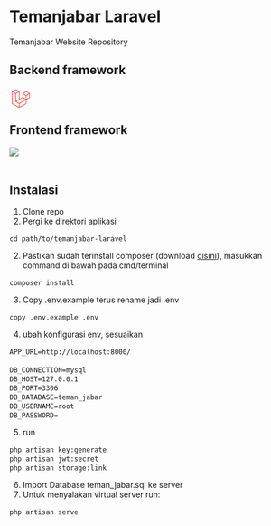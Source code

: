 # Temanjabar Laravel
Temanjabar Website Repository

## Backend framework
<img width="40px" align="left" src="https://raw.githubusercontent.com/github/explore/56a826d05cf762b2b50ecbe7d492a839b04f3fbf/topics/laravel/laravel.png"/>
<br/><br/>

## Frontend framework
<img width="40px" align="left" src="https://camo.githubusercontent.com/324e9374b778037129e4aabb453a4e4bc75a4922/68747470733a2f2f6672616d65776f726b372e696f2f692f6c6f676f2e737667"/>
<br/><br/>

## Instalasi
1. Clone repo
2. Pergi ke direktori aplikasi
  ```
  cd path/to/temanjabar-laravel
  ```
2. Pastikan sudah terinstall composer (download [disini](https://getcomposer.org/)), masukkan command di bawah pada cmd/terminal
  ```
  composer install
  ```
3. Copy .env.example terus rename jadi .env
  ```
  copy .env.example .env
  ```
4. ubah konfigurasi env, sesuaikan 
  ```
  APP_URL=http://localhost:8000/

  DB_CONNECTION=mysql
  DB_HOST=127.0.0.1
  DB_PORT=3306
  DB_DATABASE=teman_jabar
  DB_USERNAME=root
  DB_PASSWORD=
  ```
5. run  
  ```
  php artisan key:generate
  php artisan jwt:secret
  php artisan storage:link
  ```
6. Import Database teman_jabar.sql ke server
7. Untuk menyalakan virtual server run:
  ```
  php artisan serve
  ```
